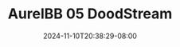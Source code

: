 --- 
title: "AurelBB 05  DoodStream"
description: "streaming bokeh AurelBB 05  DoodStream terbaru full baru"
date: 2024-11-10T20:38:29-08:00
file_code: "5hfth5vwqu2x"
draft: false
cover: "5yposrt024rxwi8g.jpg"
tags: ["AurelBB", "DoodStream", "bokep-indo", "bokep-viral", "bokep-ig"]
length: 56
fld_id: "1482980"
foldername: "Aurelbb update"
categories: ["Aurelbb update"]
views: 0
---